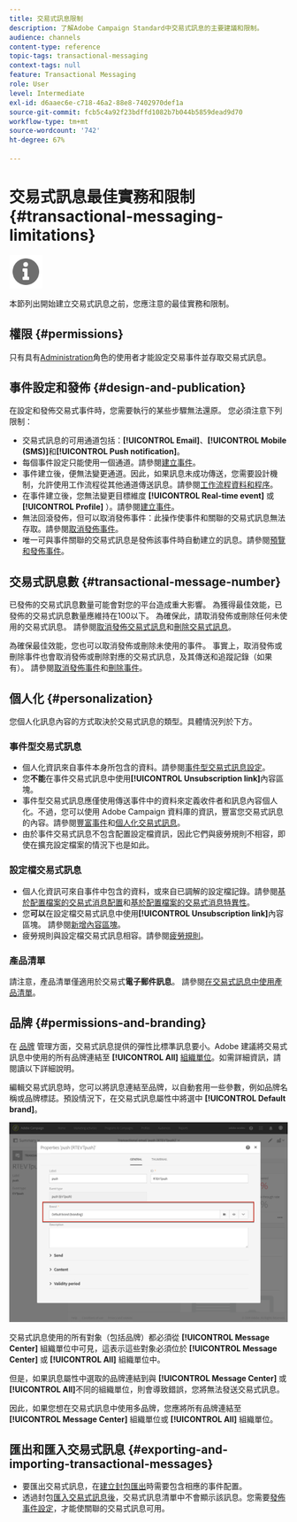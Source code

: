 ```yaml
---
title: 交易式訊息限制
description: 了解Adobe Campaign Standard中交易式訊息的主要建議和限制。
audience: channels
content-type: reference
topic-tags: transactional-messaging
context-tags: null
feature: Transactional Messaging
role: User
level: Intermediate
exl-id: d6aaec6e-c718-46a2-88e8-7402970def1a
source-git-commit: fcb5c4a92f23bdffd1082b7b044b5859dead9d70
workflow-type: tm+mt
source-wordcount: '742'
ht-degree: 67%

---
```


# 交易式訊息最佳實務和限制 {#transactional-messaging-limitations}

<img src="assets/do-not-localize/icon_concepts.svg" width="60px">

本節列出開始建立交易式訊息之前，您應注意的最佳實務和限制。

<!--For more on transactional messages, including on how to configure and create them, see [Getting started with transactional messaging](../../channels/using/getting-started-with-transactional-msg.md).-->

## 權限 {#permissions}

只有具有[Administration](../../administration/using/users-management.md#functional-administrators)角色的使用者才能設定交易事件並存取交易式訊息。

## 事件設定和發佈 {#design-and-publication}

在設定和發佈交易式事件時，您需要執行的某些步驟無法還原。 您必須注意下列限制：

* 交易式訊息的可用通道包括：**[!UICONTROL Email]**、**[!UICONTROL Mobile (SMS)]**&#x200B;和&#x200B;**[!UICONTROL Push notification]**。
* 每個事件設定只能使用一個通道。請參閱[建立事件](../../channels/using/configuring-transactional-event.md#creating-an-event)。
* 事件建立後，便無法變更通道。因此，如果訊息未成功傳送，您需要設計機制，允許使用工作流程從其他通道傳送訊息。請參閱[工作流程資料和程序](../../automating/using/get-started-workflows.md)。
* 在事件建立後，您無法變更目標維度 **[!UICONTROL Real-time event]** 或 **[!UICONTROL Profile]** ）。請參閱[建立事件](../../channels/using/configuring-transactional-event.md#creating-an-event)。
* 無法回滾發佈，但可以取消發佈事件：此操作使事件和關聯的交易式訊息無法存取。請參閱[取消發佈事件](../../channels/using/publishing-transactional-event.md#unpublishing-an-event)。
* 唯一可與事件關聯的交易式訊息是發佈該事件時自動建立的訊息。請參閱[預覽和發佈事件](../../channels/using/publishing-transactional-event.md#previewing-and-publishing-the-event)。

## 交易式訊息數 {#transactional-message-number}

已發佈的交易式訊息數量可能會對您的平台造成重大影響。 為獲得最佳效能，已發佈的交易式訊息數量應維持在100以下。 為確保此，請取消發佈或刪除任何未使用的交易式訊息。 請參閱[取消發佈交易式訊息](../../channels/using/publishing-transactional-message.md#unpublishing-a-transactional-message)和[刪除交易式訊息](../../channels/using/publishing-transactional-message.md#deleting-a-transactional-message)。

為確保最佳效能，您也可以取消發佈或刪除未使用的事件。 事實上，取消發佈或刪除事件也會取消發佈或刪除對應的交易式訊息，及其傳送和追蹤記錄（如果有）。 請參閱[取消發佈事件](../../channels/using/publishing-transactional-event.md#unpublishing-an-event)和[刪除事件](../../channels/using/publishing-transactional-event.md#deleting-an-event)。

## 個人化 {#personalization}

您個人化訊息內容的方式取決於交易式訊息的類型。具體情況列於下方。

### 事件型交易式訊息

* 個人化資訊來自事件本身所包含的資料。請參閱[事件型交易式訊息設定](../../channels/using/configuring-transactional-event.md#event-based-transactional-messages)。
* 您&#x200B;**不能**&#x200B;在事件交易式訊息中使用&#x200B;**[!UICONTROL Unsubscription link]**&#x200B;內容區塊。
* 事件型交易式訊息應僅使用傳送事件中的資料來定義收件者和訊息內容個人化。不過，您可以使用 Adobe Campaign 資料庫的資訊，豐富您交易式訊息的內容。請參閱[豐富事件](../../channels/using/configuring-transactional-event.md#enriching-the-transactional-message-content)和[個人化交易式訊息](../../channels/using/editing-transactional-message.md#personalizing-a-transactional-message)。
* 由於事件交易式訊息不包含配置設定檔資訊，因此它們與疲勞規則不相容，即使在擴充設定檔案的情況下也是如此。

### 設定檔交易式訊息

* 個人化資訊可來自事件中包含的資料，或來自已調解的設定檔記錄。請參閱[基於配置檔案的交易式消息配置](../../channels/using/configuring-transactional-event.md#profile-based-transactional-messages)和[基於配置檔案的交易式消息特異性](../../channels/using/editing-transactional-message.md#profile-transactional-message-specificities)。
* 您&#x200B;**可以**&#x200B;在設定檔交易式訊息中使用&#x200B;**[!UICONTROL Unsubscription link]**&#x200B;內容區塊。 請參閱[新增內容區塊](../../designing/using/personalization.md#adding-a-content-block)。
* 疲勞規則與設定檔交易式訊息相容。請參閱[疲勞規則](../../sending/using/fatigue-rules.md)。

### 產品清單

請注意，產品清單僅適用於交易式&#x200B;**電子郵件訊息**。 請參閱[在交易式訊息中使用產品清單](../../designing/using/using-product-listings.md)。

## 品牌 {#permissions-and-branding}

在 [品牌](../../administration/using/branding.md) 管理方面，交易式訊息提供的彈性比標準訊息要小。Adobe 建議將交易式訊息中使用的所有品牌連結至 **[!UICONTROL All]** [組織單位](../../administration/using/organizational-units.md)。如需詳細資訊，請閱讀以下詳細說明。

編輯交易式訊息時，您可以將訊息連結至品牌，以自動套用一些參數，例如品牌名稱或品牌標誌。預設情況下，在交易式訊息屬性中將選中 **[!UICONTROL Default brand]**。

![](assets/message-center_branding.png)

交易式訊息使用的所有對象（包括品牌）都必須從 **[!UICONTROL Message Center]** 組織單位中可見，這表示這些對象必須位於 **[!UICONTROL Message Center]** 或 **[!UICONTROL All]** 組織單位中。

但是，如果訊息屬性中選取的品牌連結到與 **[!UICONTROL Message Center]** 或 **[!UICONTROL All]**&#x200B;不同的組織單位，則會導致錯誤，您將無法發送交易式訊息。

因此，如果您想在交易式訊息中使用多品牌，您應將所有品牌連結至 **[!UICONTROL Message Center]** 組織單位或 **[!UICONTROL All]** 組織單位。

## 匯出和匯入交易式訊息 {#exporting-and-importing-transactional-messages}

* 要匯出交易式訊息，在[建立封包匯出](../../automating/using/managing-packages.md#creating-a-package)時需要包含相應的事件配置。
* 透過封包[匯入交易式訊息後](../../automating/using/managing-packages.md#importing-a-package)，交易式訊息清單中不會顯示該訊息。您需要[發佈事件設定](../../channels/using/publishing-transactional-event.md)，才能使關聯的交易式訊息可用。

